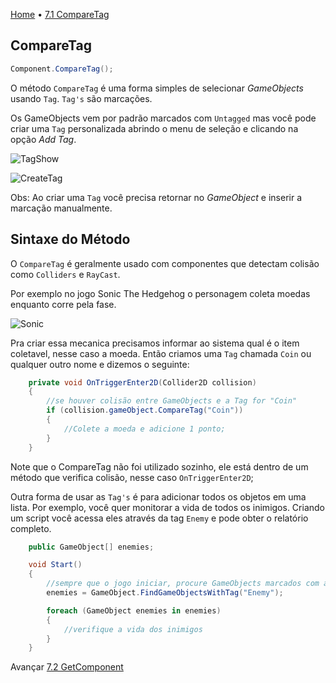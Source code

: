 [Home](../HomePT.md) • [7.1 CompareTag](#)

## CompareTag

```csharp
Component.CompareTag();
```

O método `CompareTag` é uma forma simples de selecionar *GameObjects* usando `Tag`. `Tag's` são marcações.

Os GameObjects vem por padrão marcados com `Untagged` mas você pode criar uma `Tag` personalizada abrindo o menu de seleção e clicando na opção *Add Tag*.

![TagShow](https://cdn.discordapp.com/attachments/859440081462493194/885584059974172762/1.png)

![CreateTag](https://cdn.discordapp.com/attachments/859440081462493194/885585767810887800/12.png)

Obs: Ao criar uma `Tag` você precisa retornar no *GameObject* e inserir a marcação manualmente.

## Sintaxe do Método

O `CompareTag` é geralmente usado com componentes que detectam colisão como `Colliders` e `RayCast`.

Por exemplo no jogo Sonic The Hedgehog o personagem coleta moedas enquanto corre pela fase. 

![Sonic](https://cdn.discordapp.com/attachments/859440081462493194/885589675299975198/sonic-advance-game-boy.png)

Pra criar essa mecanica precisamos informar ao sistema qual é o item coletavel, nesse caso a moeda. Então criamos uma `Tag` chamada `Coin` ou qualquer outro nome e dizemos o seguinte:

```csharp
    private void OnTriggerEnter2D(Collider2D collision)
    {
        //se houver colisão entre GameObjects e a Tag for "Coin"
        if (collision.gameObject.CompareTag("Coin"))
        {
            //Colete a moeda e adicione 1 ponto;
        }
    }
```
Note que o CompareTag não foi utilizado sozinho, ele está dentro de um método que verifica colisão, nesse caso `OnTriggerEnter2D`;


Outra forma de usar as `Tag's` é para adicionar todos os objetos em uma lista. 
Por exemplo, você quer monitorar a vida de todos os inimigos. Criando um script você acessa eles através da tag `Enemy` e pode obter o relatório completo.

```csharp
    public GameObject[] enemies;

    void Start()
    {
        //sempre que o jogo iniciar, procure GameObjects marcados com a tag Enemy
        enemies = GameObject.FindGameObjectsWithTag("Enemy");        

        foreach (GameObject enemies in enemies)
        {
            //verifique a vida dos inimigos
        }
    }
```


Avançar [7.2 GetComponent](./7.1.getcomponent.md)